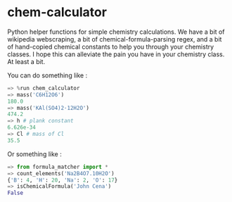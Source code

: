 # chem-calculator

Python helper functions for simple chemistry calculations. We have a bit of wikipedia webscraping, a bit of chemical-formula-parsing regex, and a bit of hand-copied chemical constants to help you through your chemistry classes. I hope this can alleviate the pain you have in your chemistry class. At least a bit.

You can do something like :
```python
=> %run chem_calculator
=> mass('C6H12O6')
180.0
=> mass('KAl(SO4)2·12H2O')
474.2
=> h # plank constant
6.626e-34
=> Cl # mass of Cl
35.5
```

Or something like :

```python
=> from formula_matcher import *
=> count_elements('Na2B4O7.10H2O')
{'B': 4, 'H': 20, 'Na': 2, 'O': 17}
=> isChemicalFormula('John Cena')
False
```